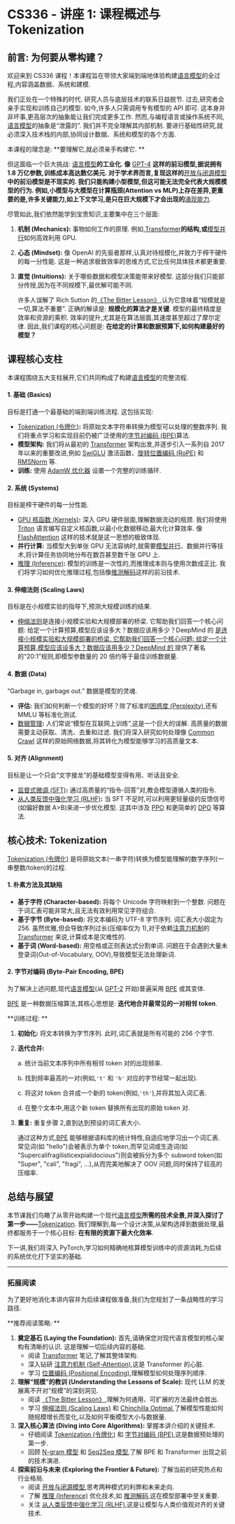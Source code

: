 # CS336 - 讲座 1: 课程概述与 Tokenization
## 前言: 为何要从零构建？
欢迎来到 CS336 课程！本课程旨在带领大家端到端地体验构建[语言模型](./Lecture1-Language-Models.md)的全过程,内容涵盖数据、系统和建模. 
  
我们正处在一个特殊的时代. 研究人员与底层技术的联系日益脱节. 过去,研究者会亲手实现和训练自己的模型. 如今,许多人只需调用专有模型的 API 即可. 这本身并非坏事,更高层次的抽象能让我们完成更多工作. 然而,与编程语言或操作系统不同,[语言模型](./Lecture1-Language-Models.md)的抽象是“泄露的”. 我们并不完全理解其内部机制. 要进行基础性研究,就必须深入技术栈的内部,协同设计数据、系统和模型的各个方面. 
  
本课程的理念是: **要理解它,就必须亲手构建它. **
  
但这面临一个巨大挑战: [语言模型](./Lecture1-Language-Models.md)**的工业化. 像** [GPT-4](./Lecture1-GPT-4.md) **这样的前沿模型,据说拥有 1.8 万亿参数,训练成本高达数亿美元. 对于学术界而言,复现这样的**[开放与闭源模型](./Lecture1-Open-vs-Closed-Models.md)**中的前沿模型是不现实的. 我们只能构建小型模型,但这可能无法完全代表大规模模型的行为. 例如,小模型与大模型在计算瓶颈(Attention vs MLP)上存在差异,更重要的是,许多关键能力,如上下文学习,是只在巨大规模下才会出现的**[涌现能力](./Lecture1-Emergent-Behavior.md). 
  
尽管如此,我们依然能学到宝贵知识,主要集中在三个层面: 
1. **机制 (Mechanics):** 事物如何工作的原理. 例如,[Transformer](./Lecture1-Transformer.md)**的结构,或**[模型并行](./Lecture1-Model-Parallelism.md)如何高效利用 GPU. 
2. **心态 (Mindset):** 像 OpenAI 的先驱者那样,认真对待规模化,并致力于榨干硬件的每一分性能. 这是一种追求极致效率的思维方式,它比任何具体技术都更重要. 
3. **直觉 (Intuitions):** 关于哪些数据和模型决策能带来好模型. 这部分我们只能部分传授,因为在不同规模下,最优解可能不同. 
  
   许多人误解了 Rich Sutton 的[《The Bitter Lesson》](./Lecture1-The-Bitter-Lesson.md),认为它意味着“规模就是一切,算法不重要”. 正确的解读是: **规模化的算法才是关键**. 模型的最终精度是效率和资源的乘积. 效率的提升,尤其是在算法层面,其速度甚至超过了摩尔定律. 因此,我们课程的核心问题是: **在给定的计算和数据预算下,如何构建最好的模型？**
## 课程核心支柱
本课程围绕五大支柱展开,它们共同构成了构建[语言模型](./Lecture1-Language-Models.md)的完整流程. 
#### 1. 基础 (Basics)
目标是打通一个最基础的端到端训练流程. 这包括实现: 
- [Tokenization (令牌化)](./Lecture1-Tokenization.md)**:** 将原始文本字符串转换为模型可以处理的整数序列. 我们将重点学习和实现目前仍被广泛使用的[字节对编码 (BPE)](./Lecture1-Byte-Pair-Encoding.md)算法. 
- **模型架构:** 我们将从最初的 [Transformer](./Lecture1-Transformer.md) 架构出发,并逐步引入一系列自 2017 年以来的重要改进,例如 [SwiGLU](./Lecture1-SwiGLU.md) 激活函数、[旋转位置编码 (RoPE)](./Lecture1-Rotary-Positional-Embeddings.md) 和 [RMSNorm](./Lecture1-RMSNorm.md) 等. 
- **训练:** 使用 [AdamW 优化器](./Lecture1-AdamW-Optimizer.md) 设置一个完整的训练循环. 
#### 2. 系统 (Systems)
目标是榨干硬件的每一分性能. 
- [GPU 核函数 (Kernels)](./Lecture1-GPU-Kernels.md)**:** 深入 GPU 硬件层面,理解数据流动的瓶颈. 我们将使用 [Triton](./Lecture1-Triton.md) 语言编写自定义核函数,以最小化数据移动,最大化计算效率. 像 [FlashAttention](./Lecture1-FlashAttention.md) 这样的技术就是这一思想的极致体现. 
- **并行计算:** 当模型大到单张 GPU 无法容纳时,就需要[模型并行](./Lecture1-Model-Parallelism.md)、数据并行等技术,将计算任务协同地分布在数百甚至数千张 GPU 上. 
- [推理 (Inference)](./Lecture1-Inference.md)**:** 模型的训练是一次性的,而推理成本则与使用次数成正比. 我们将学习如何优化推理过程,包括像[推测解码](./Lecture1-Speculative-Decoding.md)这样的前沿技术. 
#### 3. 伸缩法则 (Scaling Laws)
目标是在小规模实验的指导下,预测大规模训练的结果. 
- [伸缩法则](./Lecture1-Scaling-Laws.md)是连接小规模实验和大规模部署的桥梁. 它帮助我们回答一个核心问题: 给定一个计算预算,模型应该设多大？数据应该用多少？DeepMind 的 [是连接小规模实验和大规模部署的桥梁. 它帮助我们回答一个核心问题: 给定一个计算预算,模型应该设多大？数据应该用多少？DeepMind 的 ](./Lecture1-Chinchilla-Optimal.md) 提供了著名的“20:1”规则,即模型参数量的 20 倍约等于最佳训练数据量. 
#### 4. 数据 (Data)
“Garbage in, garbage out.” 数据是模型的灵魂. 
- **评估:** 我们如何判断一个模型的好坏？除了标准的[困惑度 (Perplexity)](./Lecture1-Perplexity.md),还有 MMLU 等标准化测试. 
- [数据管理](./Lecture1-Data-Curation.md)**:** 人们常说“模型在互联网上训练”,这是一个巨大的误解. 高质量的数据需要主动获取、清洗、去重和过滤. 我们将深入研究如何处理像 [Common Crawl](./Lecture1-Common-Crawl.md) 这样的原始网络数据,将其转化为模型能够学习的高质量文本. 
#### 5. 对齐 (Alignment)
目标是让一个只会“文字接龙”的基础模型变得有用、听话且安全. 
- [监督式微调 (SFT)](./Lecture1-Supervised-Fine-Tuning.md)**:** 通过高质量的“指令-回答”对,教会模型遵循人类的指令. 
- [从人类反馈中强化学习 (RLHF)](./Lecture1-RLHF.md)**:** 当 SFT 不足时,可以利用更轻量级的反馈信号(如偏好数据 A>B)来进一步优化模型. 这其中涉及 [PPO](./Lecture1-PPO.md) 和更简单的 [DPO](./Lecture1-DPO.md) 等算法. 
## 核心技术: Tokenization
[Tokenization (令牌化)](./Lecture1-Tokenization.md) 是将原始文本(一串字符)转换为模型能理解的数字序列(一串整数/token)的过程. 
#### 1. 朴素方法及其缺陷
- **基于字符 (Character-based):** 将每个 Unicode 字符映射到一个整数. 问题在于词汇表可能非常大,且无法有效利用常见字符组合. 
- **基于字节 (Byte-based):** 将文本编码为 UTF-8 字节序列. 词汇表大小固定为 256. 虽然优雅,但会导致序列过长(压缩率仅为 1),对于依赖[注意力机制](./Lecture1-Self-Attention.md)的 [Transformer](./Lecture1-Transformer.md) 来说,计算成本是灾难性的. 
- **基于词 (Word-based):** 用空格或正则表达式分割单词. 问题在于会遇到大量未登录词(Out-of-Vocabulary, OOV),导致模型无法处理新词. 
#### 2. 字节对编码 (Byte-Pair Encoding, BPE)
为了解决上述问题,现代[语言模型](./Lecture1-Language-Models.md)(从 [GPT-2](./Lecture1-GPT-4.md) 开始)普遍采用 [BPE](./Lecture1-Byte-Pair-Encoding.md) 或其变体. 
  
[BPE](./Lecture1-Byte-Pair-Encoding.md) 是一种数据压缩算法,其核心思想是: **迭代地合并最常见的一对相邻 token**. 
  
**训练过程: **
1. **初始化:** 将文本转换为字节序列. 此时,词汇表就是所有可能的 256 个字节. 
2. **迭代合并:**
  
   a. 统计当前文本序列中所有相邻 token 对的出现频率. 
  
   b. 找到频率最高的一对(例如,`'t'` 和 `'h'` 对应的字节经常一起出现). 
  
   c. 将这对 token 合并成一个新的 token(例如,`'th'`),并将其加入词汇表. 
  
   d. 在整个文本中,用这个新 token 替换所有出现的原始 token 对. 
3. **重复:** 重复步骤 2,直到达到预设的词汇表大小. 
  
   通过这种方式,[BPE](./Lecture1-Byte-Pair-Encoding.md) 能够根据语料库的统计特性,自适应地学习出一个词汇表. 常见词(如 "hello")会被表示为单个 token,而罕见词或生造词(如 "Supercalifragilisticexpialidocious")则会被拆分为多个 subword token(如 "Super", "cali", "fragi", ...),从而完美地解决了 OOV 问题,同时保持了较高的压缩率. 
## 总结与展望
本节课我们鸟瞰了从零开始构建一个现代[语言模型](./Lecture1-Language-Models.md)**所需的技术全景,并深入探讨了第一步——**[Tokenization](./Lecture1-Tokenization.md). 我们理解到,每一个设计决策,从架构选择到数据处理,最终都服务于一个核心目标: **在有限的资源下最大化效率**. 
  
下一讲,我们将深入 PyTorch,学习如何精确地核算模型训练中的资源消耗,为后续的系统优化打下坚实的基础. 
***
### 拓展阅读
为了更好地消化本讲内容并为后续课程做准备,我们为您规划了一条战略性的学习路径. 
  
**推荐阅读策略: **
1. **奠定基石 (Laying the Foundation):** 首先,请确保您对现代语言模型的核心架构有清晰的认识. 这是理解一切后续内容的基础. 
   - 阅读 [Transformer](./Lecture1-Transformer.md) 笔记,了解其整体架构. 
   - 深入钻研 [注意力机制 (Self-Attention)](./Lecture1-Self-Attention.md),这是 Transformer 的心脏. 
   - 学习 [位置编码 (Positional Encoding)](./Lecture1-Positional-Encoding.md),理解模型如何处理序列顺序. 
2. **理解“规模”的教训 (Understanding the Lessons of Scale):** 现代 LLM 的发展离不开对“规模”的深刻洞见. 
   - 阅读 [《The Bitter Lesson》](./Lecture1-The-Bitter-Lesson.md),理解为何通用、可扩展的方法最终会胜出. 
   - 学习 [伸缩法则 (Scaling Laws)](./Lecture1-Scaling-Laws.md) 和 [Chinchilla Optimal](./Lecture1-Chinchilla-Optimal.md),了解模型性能如何随规模增长而变化,以及如何平衡模型大小与数据量. 
3. **深入核心算法 (Diving into Core Algorithms):** 掌握本讲介绍的关键技术. 
   - 仔细阅读 [Tokenization (令牌化)](./Lecture1-Tokenization.md) 和 [字节对编码 (BPE)](./Lecture1-Byte-Pair-Encoding.md),这是数据预处理的第一步. 
   - 回顾 [N-gram 模型](./Lecture1-N-gram-%E6%A8%A1%E5%9E%8B.md) 和 [Seq2Seq 模型](./Lecture1-Seq2Seq-%E6%A8%A1%E5%9E%8B.md),了解 BPE 和 Transformer 出现之前的技术演进. 
4. **探索前沿与未来 (Exploring the Frontier & Future):** 了解当前的研究热点和行业格局. 
   - 阅读 [开放与闭源模型](./Lecture1-Open-vs-Closed-Models.md),思考两种模式的利弊和未来走向. 
   - 了解 [推理 (Inference)](./Lecture1-Inference.md) 优化技术,如 [推测解码](./Lecture1-Speculative-Decoding.md),这在模型部署中至关重要. 
   - 关注 [从人类反馈中强化学习 (RLHF)](./Lecture1-RLHF.md),这是让模型与人类价值观对齐的关键技术. 
